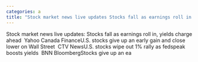 ```yaml
---
categories: a
title: "Stock market news live updates Stocks fall as earnings roll in yields charge ahead  Yahoo Canada Finance"
---
```

Stock market news live updates: Stocks fall as earnings roll in, yields charge ahead&nbsp;&nbsp;Yahoo Canada FinanceU.S. stocks give up an early gain and close lower on Wall Street&nbsp;&nbsp;CTV NewsU.S. stocks wipe out 1% rally as fedspeak boosts yields&nbsp;&nbsp;BNN BloombergStocks give up an ea